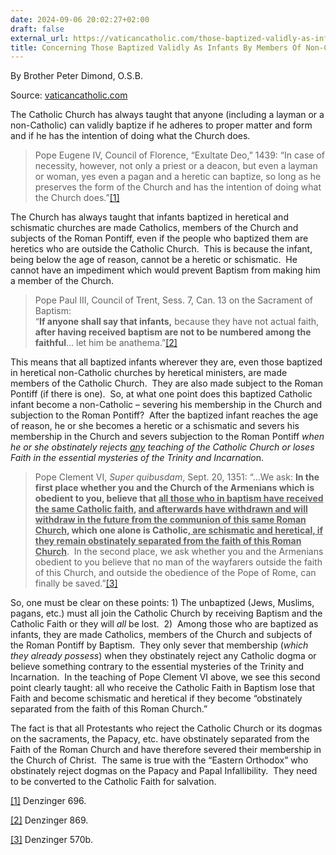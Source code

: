 ```yaml
---
date: 2024-09-06 20:02:27+02:00
draft: false
external_url: https://vaticancatholic.com/those-baptized-validly-as-infants-by-non-catholics/
title: Concerning Those Baptized Validly As Infants By Members Of Non-Catholic Sects
---
```





By Brother Peter Dimond, O.S.B.

Source: [vaticancatholic.com](https://vaticancatholic.com/those-baptized-validly-as-infants-by-non-catholics/)


<p>The Catholic Church has always taught that anyone (including a layman or a non-Catholic) can validly baptize if he adheres to proper matter and form and if he has the intention of doing what the Church does.</p>

<blockquote>
<p>Pope Eugene IV, Council of Florence, “Exultate Deo,” 1439: “In case of necessity, however, not only a priest or a deacon, but even a layman or woman, yes even a pagan and a heretic can baptize, so long as he preserves the form of the Church and has the intention of doing what the Church does.”<a href="#_edn1" name="_ednref1">[1]</a></p>
</blockquote>
<p>The Church has always taught that infants baptized in heretical and schismatic churches are made Catholics, members of the Church and subjects of the Roman Pontiff, even if the people who baptized them are heretics who are outside the Catholic Church.  This is because the infant, being below the age of reason, cannot be a heretic or schismatic.  He cannot have an impediment which would prevent Baptism from making him a member of the Church.</p>
<blockquote>
<p>Pope Paul III, Council of Trent, Sess. 7, Can. 13 on the Sacrament of Baptism:<br />“<strong>If anyone shall say that infants,</strong> because they have not actual faith, <strong>after having received baptism are not to be numbered among the faithful</strong>… let him be anathema.”<a href="#_edn2" name="_ednref2">[2]</a></p>
</blockquote>
<p>This means that all baptized infants wherever they are, even those baptized in heretical non-Catholic churches by heretical ministers, are made members of the Catholic Church.  They are also made subject to the Roman Pontiff (if there is one).  So, at what one point does this baptized Catholic infant become a non-Catholic – severing his membership in the Church and subjection to the Roman Pontiff?  After the baptized infant reaches the age of reason, he or she becomes a heretic or a schismatic and severs his membership in the Church and severs subjection to the Roman Pontiff <em>when he or she obstinately rejects <u>any</u> teaching of the Catholic Church or loses Faith in the essential mysteries of the Trinity and Incarnatio</em>n.</p>
<blockquote>
<p>Pope Clement VI, <em>Super quibusdam</em>, Sept. 20, 1351: “…We ask: <strong>In the first place whether you and the Church of the Armenians which is obedient to you, believe that <u>all those who in baptism have received the same Catholic faith</u>, <u>and afterwards have withdrawn and will withdraw in the future from the communion of this same Roman Church</u>, which one alone is Catholic,<u> are schismatic and heretical, if they remain obstinately separated from the faith of this Roman Church</u></strong>.  In the second place, we ask whether you and the Armenians obedient to you believe that no man of the wayfarers outside the faith of this Church, and outside the obedience of the Pope of Rome, can finally be saved.”<a href="#_edn3" name="_ednref3">[3]</a></p>
</blockquote>
<p>So, one must be clear on these points: 1) The unbaptized (Jews, Muslims, pagans, etc.) must all join the Catholic Church by receiving Baptism and the Catholic Faith or they will <em>all</em> be lost.  2)  Among those who are baptized as infants, they are made Catholics, members of the Church and subjects of the Roman Pontiff by Baptism.  They only sever that membership (<em>which they already possess</em>) when they obstinately reject any Catholic dogma or believe something contrary to the essential mysteries of the Trinity and Incarnation.  In the teaching of Pope Clement VI above, we see this second point clearly taught: all who receive the Catholic Faith in Baptism lose that Faith and become schismatic and heretical if they become “obstinately separated from the faith of this Roman Church.” </p>
<p>The fact is that all Protestants who reject the Catholic Church or its dogmas on the sacraments, the Papacy, etc. have obstinately separated from the Faith of the Roman Church and have therefore severed their membership in the Church of Christ.  The same is true with the “Eastern Orthodox” who obstinately reject dogmas on the Papacy and Papal Infallibility.  They need to be converted to the Catholic Faith for salvation.</p>

<div class="footnotes">
<div>
<p><a href="#_ednref1" name="_edn1">[1]</a> Denzinger 696.</p>
</div>
<div>
<p><a href="#_ednref2" name="_edn2">[2]</a> Denzinger 869.</p>
</div>
<div>
<p><a href="#_ednref3" name="_edn3">[3]</a> Denzinger 570b.</p>
</div>
</div>
</div>

